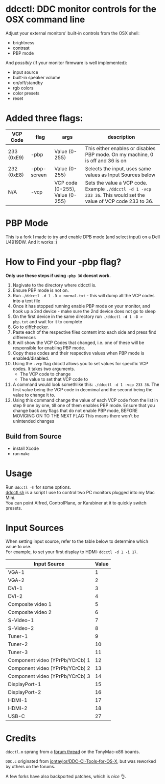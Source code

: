 # ddcctl: DDC monitor controls for the OSX command line

Adjust your external monitors' built-in controls from the OSX shell:

- brightness
- contrast
- PBP mode

And _possibly_ (if your monitor firmware is well implemented):

- input source
- built-in speaker volume
- on/off/standby
- rgb colors
- color presets
- reset

# Added three flags:

| VCP Code   | flag        | args                            | description                                                                                                    |
| ---------- | ----------- | ------------------------------- | -------------------------------------------------------------------------------------------------------------- |
| 233 (0xE9) | -pbp        | Value (0-255)                   | This either enables or disables PBP mode. On my machine, 0 is off and 36 is on                                 |
| 232 (0xE8) | -pbp-screen | Value (0-255)                   | Selects the input, uses same values as Input Sources below                                                     |
| N/A        | -vcp        | VCP code (0-255), Value (0-255) | Sets the value a VCP code. Example `./ddcctl -d 1 -vcp 233 36`. This would set the value of VCP code 233 to 36. |

# PBP Mode

This is a fork I made to try and enable DPB mode (and select input) on a Dell U4919DW.
And it works :)

# How to Find your -pbp flag?

**Only use these steps if using `-pbp 36` doesnt work.**

1. Nagivate to the directory where ddcctl is.
2. Ensure PBP mode is not on.
3. Run `./ddcctl -d 1 -D > normal.txt` - this will dump all the VCP codes into a text file
4. Once it has stopped running enable PBP mode on your monitor, and hook up a 2nd device - make sure the 2nd device does not go to sleep
5. On the first device in the same directory run `./ddcctl -d 1 -D > pbp.txt` and wait for it to complete
6. Go to [diffchecker](https://www.diffchecker.com/).
7. Paste each of the respective files content into each side and press find differences
8. It will show the VCP Codes that changed, i.e. one of these will be responsible for enabling PBP mode.
9. Copy these codes and their respective values when PBP mode is enabled/disabled.
10. Using the `-vcp` flag ddcctl allows you to set values for specific VCP codes. It takes two arguments.
    - The VCP code to change
    - The value to set that VCP code to
11. A command would look somethlike this: `./ddcctl -d 1 -vcp 233 36`. The first value being the VCP code in decmimal and the second being the value to change it to.
12. Using this command change the value of each VCP code from the list in step 9 one by one, till one of them enables PBP mode. Ensure that you change back any flags that do not enable PBP mode, BEFORE MOVIGING ON TO THE NEXT FLAG This means there won't be unintended changes

## Build from Source

- install Xcode
- run `make`

# Usage

Run `ddcctl -h` for some options.  
[ddcctl.sh](/scripts/ddcctl.sh) is a script I use to control two PC monitors plugged into my Mac Mini.  
You can point Alfred, ControlPlane, or Karabiner at it to quickly switch presets.

# Input Sources

When setting input source, refer to the table below to determine which value to use.  
For example, to set your first display to HDMI: `ddcctl -d 1 -i 17`.

| Input Source                    | Value |
| ------------------------------- | ----- |
| VGA-1                           | 1     |
| VGA-2                           | 2     |
| DVI-1                           | 3     |
| DVI-2                           | 4     |
| Composite video 1               | 5     |
| Composite video 2               | 6     |
| S-Video-1                       | 7     |
| S-Video-2                       | 8     |
| Tuner-1                         | 9     |
| Tuner-2                         | 10    |
| Tuner-3                         | 11    |
| Component video (YPrPb/YCrCb) 1 | 12    |
| Component video (YPrPb/YCrCb) 2 | 13    |
| Component video (YPrPb/YCrCb) 3 | 14    |
| DisplayPort-1                   | 15    |
| DisplayPort-2                   | 16    |
| HDMI-1                          | 17    |
| HDMI-2                          | 18    |
| USB-C                           | 27    |

# Credits

`ddcctl.m` sprang from a [forum thread](https://www.tonymacx86.com/threads/controlling-your-monitor-with-osx-ddc-panel.90077/page-6#post-795208) on the TonyMac-x86 boards.

`DDC.c` originated from [jontaylor/DDC-CI-Tools-for-OS-X](https://github.com/jontaylor/DDC-CI-Tools-for-OS-X), but was reworked by others on the forums.

A few forks have also backported patches, which is _nice_ :ok_hand:.
